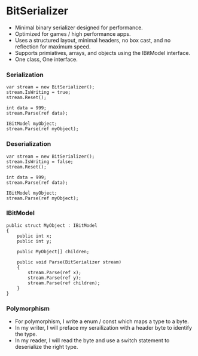 # BitSerializer
- Minimal binary serializer designed for performance.
- Optimized for games / high performance apps.
- Uses a structured layout, minimal headers, no box cast, and no reflection for maximum speed.
- Supports primiatives, arrays, and objects using the IBitModel interface.
- One class, One interface.


### Serialization
    var stream = new BitSerializer(); 
    stream.IsWriting = true;
    stream.Reset();
    
    int data = 999;
    stream.Parse(ref data);
    
    IBitModel myObject;
    stream.Parse(ref myObject);
    
  
### Deserialization
    var stream = new BitSerializer(); 
    stream.IsWriting = false;
    stream.Reset();
    
    int data = 999;
    stream.Parse(ref data);
    
    IBitModel myObject;
    stream.Parse(ref myObject);
    
      
### IBitModel
    public struct MyObject : IBitModel
    {
        public int x;
        public int y;

        public MyObject[] children;

        public void Parse(BitSerializer stream)
        {
            stream.Parse(ref x);
            stream.Parse(ref y);
            stream.Parse(ref children);
        }
    }

### Polymorphism
- For polymorphism, I write a enum / const which maps a type to a byte. 
- In my writer, I will preface my serailization with a header byte to identify the type.
- In my reader, I will read the byte and use a switch statement to deserialize the right type.
